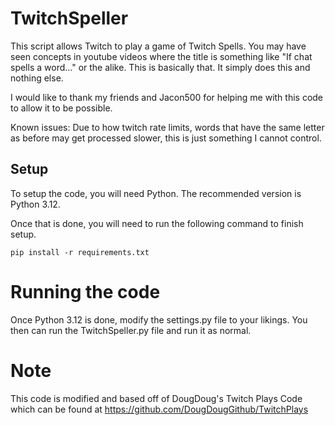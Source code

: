 # TwitchSpeller

This script allows Twitch to play a game of Twitch Spells. You may have seen concepts in youtube videos where the title is something like "If chat spells a word..." or the alike. This is basically that. It simply does this and nothing else.

I would like to thank my friends and Jacon500 for helping me with this code to allow it to be possible.

Known issues:
Due to how twitch rate limits, words that have the same letter as before may get processed slower, this is just something I cannot control.

## Setup
To setup the code, you will need Python. The recommended version is Python 3.12.

Once that is done, you will need to run the following command to finish setup.

```pip install -r requirements.txt```

# Running the code

Once Python 3.12 is done, modify the settings.py file to your likings. You then can run the TwitchSpeller.py file and run it as normal.

# Note

This code is modified and based off of DougDoug's Twitch Plays Code which can be found at https://github.com/DougDougGithub/TwitchPlays
